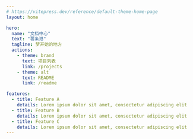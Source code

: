 ```yaml
---
# https://vitepress.dev/reference/default-theme-home-page
layout: home

hero:
  name: "文档中心"
  text: "薯条港"
  tagline: 梦开始的地方
  actions:
    - theme: brand
      text: 项目列表
      link: /projects
    - theme: alt
      text: README
      link: /readme

features:
  - title: Feature A
    details: Lorem ipsum dolor sit amet, consectetur adipiscing elit
  - title: Feature B
    details: Lorem ipsum dolor sit amet, consectetur adipiscing elit
  - title: Feature C
    details: Lorem ipsum dolor sit amet, consectetur adipiscing elit
---
```


